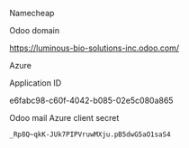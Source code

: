 Namecheap

Odoo domain

https://luminous-bio-solutions-inc.odoo.com/

Azure

Application ID

e6fabc98-c60f-4042-b085-02e5c080a865

Odoo mail Azure client secret

`_Rp8Q~qkK-JUk7PIPVruwMXju.pB5dwG5aO1saS4`


